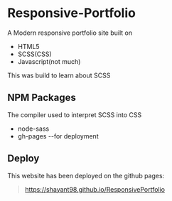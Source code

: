 # Responsive-Portfolio
A Modern responsive portfolio site built on 
* HTML5
* SCSS(CSS)
* Javascript(not much)

This was build to learn about SCSS

## NPM Packages
The compiler used to interpret SCSS into CSS
  * node-sass
  * gh-pages --for deployment
  
## Deploy
This website has been deployed on the github pages:
> https://shayant98.github.io/ResponsivePortfolio
